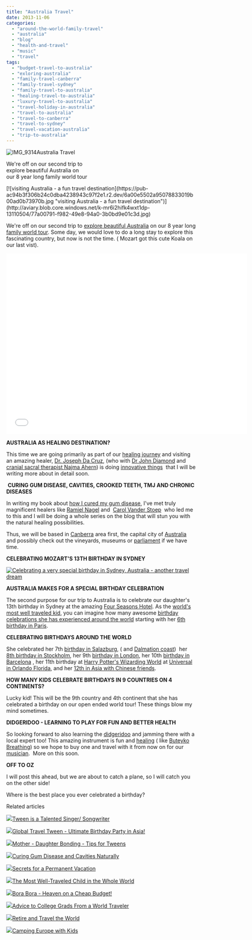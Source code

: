 ```yaml
---
title: "Australia Travel"
date: 2013-11-06
categories: 
  - "around-the-world-family-travel"
  - "australia"
  - "blog"
  - "health-and-travel"
  - "music"
  - "travel"
tags: 
  - "budget-travel-to-australia"
  - "exloring-australia"
  - "family-travel-canberra"
  - "family-travel-sydney"
  - "family-travel-to-australia"
  - "healing-travel-to-australia"
  - "luxury-travel-to-australia"
  - "travel-holiday-in-australia"
  - "travel-to-australia"
  - "travel-to-canberra"
  - "travel-to-sydney"
  - "travel-vacation-australia"
  - "trip-to-australia"
---
```


![IMG_9314](https://pub-ac94b3f306b24c0dba4238943c97f2e1.r2.dev/6a00e5502a95078833019b00a7b1ca970b.jpg)Australia Travel  
  
We're off on our second trip to  
explore beautiful Australia on  
our 8 year long family world tour

<!--more--> [![visiting Australia - a fun travel destination](https://pub-ac94b3f306b24c0dba4238943c97f2e1.r2.dev/6a00e5502a95078833019b00ad0b73970b.jpg "visiting Australia - a fun travel destination")](http://aviary.blob.core.windows.net/k-mr6i2hifk4wxt1dp-13110504/77a00791-f982-49e8-94a0-3b0bd9e01c3d.jpg)  
  
We're off on our second trip to [explore beautiful Australia](http://soultravelers3new.local/2012/09/visiting-the-sydney-opera-house-must-see-australia-travel.html "explore beautiful australia") on our 8 year long [family world tour](http://soultravelers3new.local/2013/09/why-travel-with-kids-kid-traveling-the-world-for-8-years-tells.html "family world tour"). Some day, we would love to do a long stay to explore this fascinating country, but now is not the time. ( Mozart got this cute Koala on our last vist).  
  

<iframe src="//www.youtube.com/embed/8zJVnNx75jM?rel=0" frameborder="0" height="480" width="640"></iframe>

  
  
**AUSTRALIA AS HEALING DESTINATION?**  
  
This time we are going primarily as part of our [healing journey](http://soultravelers3new.local/2013/07/healing-journey-and-blessings.html "Healing journey") and visiting an amazing healer, [Dr. Joseph Da Cruz](http://www.wholisticdentistry.com.au/about_dr_da_cruz.html "Dr Da Cruz"), (who with [Dr John Diamond](http://www.drjohndiamond.com/ "Dr John Diamond") and [cranial sacral therapist Najma Ahern](http://www.craniosacral.com.au/aboutus.html "najma ahern cranial sacral expert")) is doing [innovative things](http://www.lifeenergyfoundation.org/category.php?id=38 "innovative dentistry")  that I will be writing more about in detail soon.  
  
 **CURING GUM DISEASE, CAVITIES, CROOKED TEETH, TMJ** **AND CHRONIC DISEASES**  
  
In writing my book about [how I cured my gum disease](http://soultravelers3new.local/2013/03/curing-gum-disease-and-cavities-naturally.html "curing gum disease and cavities"), I've met truly magnificent healers like [Ramiel Nagel](http://www.curetoothdecay.com/about_us.htm "Ramiel Nagel") and  [Carol Vander Stoep](http://www.mouthmattersbook.com/therapy-services/ "carol mouth matters")  who led me to this and I will be doing a whole series on the blog that will stun you with the natural healing possibilities.  
  
Thus, we will be based in [Canberra](http://en.wikipedia.org/wiki/Canberra "Canberra") area first, the capital city of [Australia](http://soultravelers3new.local/australia/ "Australia") and possibly check out the vineyards, museums or [parliament](http://www.visitcanberra.com.au/Things-to-do-and-see/National-attractions/Business-Details-Page.aspx?ID=9002591&Title=Parliament+House "visit australia parliament") if we have time.   
  
**CELEBRATING MOZART'S 13TH BIRTHDAY IN SYDNEY**  
  
[![Celebrating a very special birthday in Sydney, Australia - another travel dream](https://pub-ac94b3f306b24c0dba4238943c97f2e1.r2.dev/6a00e5502a95078833019b00ad3654970d.jpg "Celebrating a very special birthday in Sydney, Australia - another travel dream")](http://aviary.blob.core.windows.net/k-mr6i2hifk4wxt1dp-13110504/4db26893-8257-46cb-8cbc-80440403090f.jpg)  
  
**AUSTRALIA MAKES FOR A SPECIAL BIRTHDAY CELEBRATION**  
  
The second purpose for our trip to Australia is to celebrate our daughter's 13th birthday in Sydney at the amazing [Four Seasons Hotel](https://www.facebook.com/FourSeasonsHotelSydney "four seasons hotel sydney facebook page"). As the [world's most well traveled kid](http://soultravelers3new.local/2013/09/the-most-well-traveled-child-in-the-whole-world.html "world's most well traveled child"), you can imagine how many awesome [birthday celebrations she has experienced around the world](http://soultravelers3new.local/2011/10/celebrating-kids-birthdays-while-traveling.html "birthday celebrations around the world") starting with her [6th birthday in Paris](http://soultravelers3new.local/2006/09/mozarts-6th-at.html "celebrating 6th birthday in Paris").  
  
**CELEBRATING BIRTHDAYS AROUND THE WORLD**  
  
She celebrated her 7th [birthday in Salazburg](http://soultravelers3new.local/2007/10/super-7-salzbur.html "birthday in salzburg"), ( and [Dalmation coast](http://soultravelers3new.local/2007/09/dalmatia-coast.html "dalmation coast"))  her [8th birthday in Stockholm](http://soultravelers3new.local/2009/05/family-travel-photo-sweden-reindeer-meat-in-kota-traditional-sami-lapland.html "8th birthday in stockholm"), her 9th [birthday in London](http://soultravelers3new.local/2009/10/family-travel-photo-england-knight-tapestry-high-tea.html "birthday in london"), her 10th [birthday in Barcelona](http://soultravelers3new.local/2011/01/how-to-make-paella-in-spain-the-valencia-way-recipe-for-travel-foodie-lovers-of-traditional-food.html "birthday in barcelona") , her 11th birthday at [Harry Potter's Wizarding World](http://www.universalorlando.com/harrypotter/ "harry potter's wizarding world") at [Universal in Orlando Florida](http://www.universalorlando.com/home/home.aspx "Universal orlando"), and her [12th in Asia with Chinese friends](http://soultravelers3new.local/2012/10/global-travel-tween-ultimate-birthday-party-in-asia.html "birthday in Asia").  
  
**HOW MANY KIDS CELEBRATE BIRTHDAYS IN 9 COUNTRIES ON 4 CONTINENTS?**  
  

Lucky kid! This will be the 9th country and 4th continent that she has celebrated a birthday on our open ended world tour! These things blow my mind sometimes.  
  
**DIDGERIDOO - LEARNING TO PLAY FOR FUN AND BETTER HEALTH**  
  
So looking forward to also learning the [didgeridoo](http://www.howtoplaydidgeridoo.com/Why%20play%20didgeridoo/Playing-for-health-and-wellbeing.html "didgerindoo") and jamming there with a local expert too! This amazing instrument is fun and [healing](http://healthandwellness.kaplan.edu/articles/cam/DoYouDidgeridoo.html "didgeridoo healing") ( like [Buteyko Breathing](http://en.wikipedia.org/wiki/Buteyko_method "Buteyko breathing and health")) so we hope to buy one and travel with it from now on for our [musician](http://soultravelers3new.local/2013/09/tween-is-a-talented-singer-songwriter.html "teen talented songwriter, singer, musician").  More on this soon.  
  
**OFF TO OZ**  
  
I will post this ahead, but we are about to catch a plane, so I will catch you on the other side!  
  
Where is the best place you ever celebrated a birthday?

  
  

Related articles

[![](http://i.zemanta.com/203013559_80_80.jpg)](http://soultravelers3new.local/2013/09/tween-is-a-talented-singer-songwriter.html)[Tween is a Talented Singer/ Songwriter](http://soultravelers3new.local/2013/09/tween-is-a-talented-singer-songwriter.html)

[![](http://i.zemanta.com/118787904_80_80.jpg)](http://soultravelers3new.local/2012/10/global-travel-tween-ultimate-birthday-party-in-asia.html)[Global Travel Tween - Ultimate Birthday Party in Asia!](http://soultravelers3new.local/2012/10/global-travel-tween-ultimate-birthday-party-in-asia.html)

[![](http://i.zemanta.com/114623725_80_80.jpg)](http://soultravelers3new.local/2012/09/mother-daughter-bonding-tips-for-tweens.html)[Mother - Daughter Bonding - Tips for Tweens](http://soultravelers3new.local/2012/09/mother-daughter-bonding-tips-for-tweens.html)

[![](http://i.zemanta.com/154024597_80_80.jpg)](http://soultravelers3new.local/2013/03/curing-gum-disease-and-cavities-naturally.html)[Curing Gum Disease and Cavities Naturally](http://soultravelers3new.local/2013/03/curing-gum-disease-and-cavities-naturally.html)

[![](http://i.zemanta.com/197008054_80_80.jpg)](http://soultravelers3new.local/2013/08/secrets-for-a-permanent-vacation-travel-tips.html)[Secrets for a Permanent Vacation](http://soultravelers3new.local/2013/08/secrets-for-a-permanent-vacation-travel-tips.html)

[![](http://i.zemanta.com/207027430_80_80.jpg)](http://soultravelers3new.local/2013/09/the-most-well-traveled-child-in-the-whole-world.html)[The Most Well-Traveled Child in the Whole World](http://soultravelers3new.local/2013/09/the-most-well-traveled-child-in-the-whole-world.html)

[![](http://i.zemanta.com/92363554_80_80.jpg)](http://soultravelers3new.local/2012/06/bora-bora-heaven-on-a-cheap-budget.html)[Bora Bora - Heaven on a Cheap Budget!](http://soultravelers3new.local/2012/06/bora-bora-heaven-on-a-cheap-budget.html)

[![](http://i.zemanta.com/91218951_80_80.jpg)](http://soultravelers3new.local/2012/05/advice-to-college-grads-from-a-world-traveler.html)[Advice to College Grads From a World Traveler](http://soultravelers3new.local/2012/05/advice-to-college-grads-from-a-world-traveler.html)

[![](http://i.zemanta.com/185282080_80_80.jpg)](http://soultravelers3new.local/2013/07/retire-and-travel-the-world.html)[Retire and Travel the World](http://soultravelers3new.local/2013/07/retire-and-travel-the-world.html)

[![](http://i.zemanta.com/120603856_80_80.jpg)](http://soultravelers3new.local/2012/10/camping-europe-with-kids.html)[Camping Europe with Kids](http://soultravelers3new.local/2012/10/camping-europe-with-kids.html)
